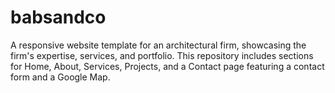 # babsandco
A responsive website template for an architectural firm, showcasing the firm's expertise, services, and portfolio. This repository includes sections for Home, About, Services, Projects, and a Contact page featuring a contact form and a Google Map.
